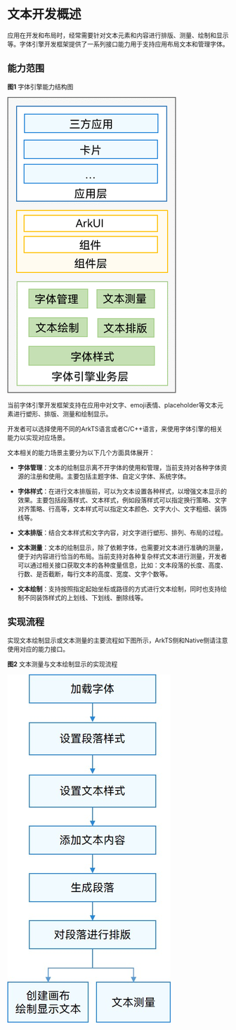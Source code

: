 # 文本开发概述
<!--Kit: ArkGraphics 2D-->
<!--Subsystem: Graphics-->
<!--Owner: @oh_wangxk;@gmiao522;@Lem0nC-->
<!--SE: @liumingxiang-->
<!--TSE: @yhl0101-->
应用在开发和布局时，经常需要针对文本元素和内容进行排版、测量、绘制和显示等。字体引擎开发框架提供了一系列接口能力用于支持应用布局文本和管理字体。

## 能力范围

**图1** 字体引擎能力结构图

![text](figures/text.png)

当前字体引擎开发框架支持在应用中对文字、emoji表情、placeholder等文本元素进行塑形、排版、测量和绘制显示。

开发者可以选择使用不同的ArkTS语言或者C/C++语言，来使用字体引擎的相关能力以实现对应场景。

文本相关的能力场景主要分为以下几个方面具体展开：

- **字体管理**：文本的绘制显示离不开字体的使用和管理，当前支持对各种字体资源的注册和使用。主要包括主题字体、自定义字体、系统字体。

- **字体样式**：在进行文本排版前，可以为文本设置各种样式，以增强文本显示的效果。主要包括段落样式、文本样式，例如段落样式可以指定换行策略、文字对齐策略、行高等，文本样式可以指定文本颜色、文字大小、文字粗细、装饰线等。

- **文本排版**：结合文本样式和文字内容，对文字进行塑形、排列、布局的过程。

- **文本测量**：文本的绘制显示，除了依赖字体，也需要对文本进行准确的测量，便于对内容进行恰当的布局。当前支持对各种复杂样式文本进行测量，开发者可以通过相关接口获取文本的各种度量信息，比如：文本段落的长度、高度、行数、是否截断，每行文本的高度、宽度、文字个数等。

- **文本绘制**：支持按照指定起始坐标或路径的方式进行文本绘制，同时也支持绘制不同装饰样式的上划线、下划线、删除线等。


## 实现流程

实现文本绘制显示或文本测量的主要流程如下图所示，ArkTS侧和Native侧请注意使用对应的能力接口。

**图2** 文本测量与文本绘制显示的实现流程 

![drawText](figures/drawText.jpg)
